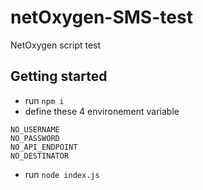 # netOxygen-SMS-test
NetOxygen script test

## Getting started
- run `npm i`
- define these 4 environement variable
```
NO_USERNAME
NO_PASSWORD
NO_API_ENDPOINT
NO_DESTINATOR
```
- run `node index.js`